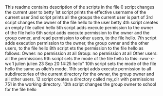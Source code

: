 This readme contains description of the scripts in the file
0 script changes the current user to betty
1st script prints the effective username of the current user
2nd script prints all the groups the current user is part of
3rd script changes the owner of the file hello to the user betty
4th script creates an empty file called hello
5th script adds execute permission to the owner of the file hello
6th script adds execute permission to the owner and the group owner, and read permission to other users, to the file hello.
7th script adds execution permission to the owner, the group owner and the other users, to the file hello
8th script ets the permission to the file hello as follows:
    Owner: no permission at all
    Group: no permission at all
    Other users: all the permissions
9th script sets the mode of the file hello to this:
rwxr-x-wx 1 julien julien 23 Sep 20 14:25 hello"
10th script sets the mode of the file hello the same as olleh’s mode.
11th script adds execute permission to all subdirectories of the current directory for the owner, the group owner and all other users.
12 script creates a directory called my_dir with permissions 751 in the working directory.
13th script changes the group owner to school for the file hello
